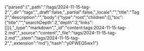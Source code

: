 {"parsed":{"_path":"/tags/2024-11-15-tag-2","_dir":"tags","_draft":false,"_partial":false,"_locale":"","title":"Tag 2","description":"","body":{"type":"root","children":[],"toc":{"title":"","searchDepth":2,"depth":2,"links":[]}},"_type":"markdown","_id":"content:tags:2024-11-15-tag-2.md","_source":"content","_file":"tags/2024-11-15-tag-2.md","_stem":"tags/2024-11-15-tag-2","_extension":"md"},"hash":"y0FWEQ5wx1"}